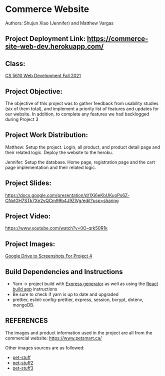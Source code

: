 # Commerce Website
Authors: Shujun Xiao (Jennifer) and Matthew Vargas

## Project Deployment Link: https://commerce-site-web-dev.herokuapp.com/

## Class: 

[CS 5610 Web Development Fall 2021](https://johnguerra.co/classes/webDevelopment_fall_2021/_)

## Project Objective: 

The objective of this project was to gather feedback from usability studies (six of them total), and implement a priority list of features and updates for our website.  In addition, to complete any features we had backlogged during Project 3

## Project Work Distribution:

Matthew: Setup the project. Login, all product, and product detail page and their related logic. Deploy the website to the heroku.

Jennifer: Setup the database. Home page, registration page and the cart page implementation and their related logic.

## Project Slides:

https://docs.google.com/presentation/d/1Xj6eKbUKuoPs6Z-CNxIGH7STk7Xn2vQCm99b4J9ZlVg/edit?usp=sharing

## Project Video: 

https://www.youtube.com/watch?v=0O-qrk50R1k

## Project Images:

[Google Drive to Screenshots For Project 4](https://drive.google.com/drive/folders/128VV1sdo1mm03VVG87LQP4B_sv7VmPF1?usp=sharing)

## Build Dependencies and Instructions

* Yarn -> project build with [Express generator](https://expressjs.com/en/starter/generator.html) as well as using the [React build app](https://reactjs.org/docs/create-a-new-react-app.html) instructions
* Be sure to check if yarn is up to date and upgraded
* prettier, eslint-config-prettier, express, session, bcrypt, dotenv, mongoDB.  

## REFERENCES

The images and product information used in the project are all from the commercial website: https://www.petsmart.ca/

Other images sources are as followed:
* [pet-stuff](https://gimg2.baidu.com/image_search/src=http%3A%2F%2Fwww.pet18.com%2FUploadFiles%2F[…]0n&fmt=jpeg?sec=1639959896&t=0d7894769492fd9e5df1b7c6f347c9b1)
* [pet-stuff2](https://gimg2.baidu.com/image_search/src=http%3A%2F%2Fbpic.588ku.com%2Fback_pic%2F05[…]0n&fmt=jpeg?sec=1639964254&t=856f11c764c16ae1bfef3965f5efcd9f)
* [pet-stuff3](https://gimg2.baidu.com/image_search/src=http%3A%2F%2Fbpic.588ku.com%2Fback_pic%2F05[…]0n&fmt=jpeg?sec=1639968713&t=4162b0dd9136e2fd2db18d98dda6afee)